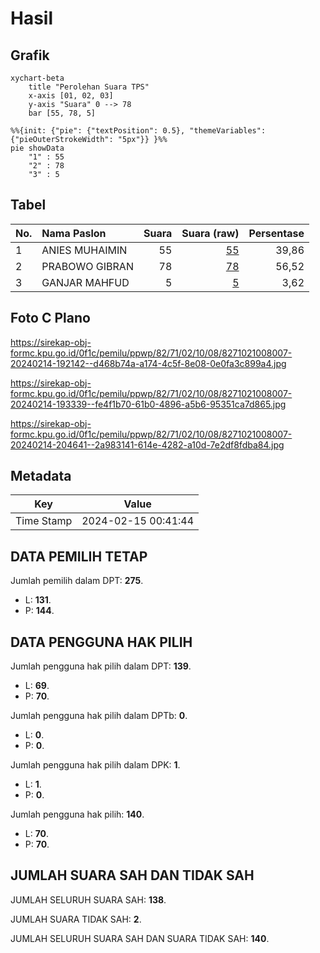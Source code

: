 # Hasil

## Grafik

```mermaid
xychart-beta
    title "Perolehan Suara TPS"
    x-axis [01, 02, 03]
    y-axis "Suara" 0 --> 78
    bar [55, 78, 5]
```

```mermaid
%%{init: {"pie": {"textPosition": 0.5}, "themeVariables": {"pieOuterStrokeWidth": "5px"}} }%%
pie showData
    "1" : 55
    "2" : 78
    "3" : 5
```

## Tabel

| No. | Nama Paslon    | Suara | Suara (raw) | Persentase |
|:--- |:-------------- | -----:| -----------:| ----------:|
| 1   | ANIES MUHAIMIN | 55    | [55][p-1]   | 39,86      |
| 2   | PRABOWO GIBRAN | 78    | [78][p-2]   | 56,52      |
| 3   | GANJAR MAHFUD  | 5     | [5][p-3]    | 3,62       |


[p-1]: https://github.com/gigit-pemilu/pemilu-2024-82-maluku-utara/blob/main/pilpres/hitung-suara/sub/82-maluku-utara/sub/71-kota-ternate/sub/02-kota-ternate-selatan/sub/1008-mangga-dua/sub/007-tps/sub/paslon-1.txt
[p-2]: https://github.com/gigit-pemilu/pemilu-2024-82-maluku-utara/blob/main/pilpres/hitung-suara/sub/82-maluku-utara/sub/71-kota-ternate/sub/02-kota-ternate-selatan/sub/1008-mangga-dua/sub/007-tps/sub/paslon-2.txt
[p-3]: https://github.com/gigit-pemilu/pemilu-2024-82-maluku-utara/blob/main/pilpres/hitung-suara/sub/82-maluku-utara/sub/71-kota-ternate/sub/02-kota-ternate-selatan/sub/1008-mangga-dua/sub/007-tps/sub/paslon-3.txt

## Foto C Plano

https://sirekap-obj-formc.kpu.go.id/0f1c/pemilu/ppwp/82/71/02/10/08/8271021008007-20240214-192142--d468b74a-a174-4c5f-8e08-0e0fa3c899a4.jpg

https://sirekap-obj-formc.kpu.go.id/0f1c/pemilu/ppwp/82/71/02/10/08/8271021008007-20240214-193339--fe4f1b70-61b0-4896-a5b6-95351ca7d865.jpg

https://sirekap-obj-formc.kpu.go.id/0f1c/pemilu/ppwp/82/71/02/10/08/8271021008007-20240214-204641--2a983141-614e-4282-a10d-7e2df8fdba84.jpg


## Metadata

| Key        | Value               |
| ---------- | ------------------- |
| Time Stamp | 2024-02-15 00:41:44 |


## DATA PEMILIH TETAP

Jumlah pemilih dalam DPT: **275**.
 * L: **131**.
 * P: **144**.

## DATA PENGGUNA HAK PILIH

Jumlah pengguna hak pilih dalam DPT: **139**.
 * L: **69**.
 * P: **70**.

Jumlah pengguna hak pilih dalam DPTb: **0**.
 * L: **0**.
 * P: **0**.

Jumlah pengguna hak pilih dalam DPK: **1**.
 * L: **1**.
 * P: **0**.

Jumlah pengguna hak pilih: **140**.
 * L: **70**.
 * P: **70**.

## JUMLAH SUARA SAH DAN TIDAK SAH

JUMLAH SELURUH SUARA SAH: **138**.

JUMLAH SUARA TIDAK SAH: **2**.

JUMLAH SELURUH SUARA SAH DAN SUARA TIDAK SAH: **140**.


